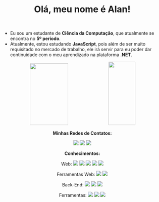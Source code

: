 
<div align="center">
    <h1>Olá, meu nome é Alan!</h1>
</div>

<br>

- Eu sou um estudante de **Ciência da Computação**, que atualmente se encontra no **5º período**.
- Atualmente, estou estudando **JavaScript**, pois além de ser muito requisitado no mercado de trabalho, ele irá servir para eu poder dar continuidade com o meu aprendizado na plataforma **.NET**.

<div align="center" style="margin: 0px;">
    <img src="https://github-readme-streak-stats.herokuapp.com/?user=Hoyasumii&theme=dark&hide_border=true" width="49%" height="195px">
    <img src="https://github-readme-stats.vercel.app/api/top-langs/?username=Hoyasumii&theme=dark&hide_border=true&include_all_commits=false&count_private=false&layout=compact" width="41%" height="200px">
</div>

<div align="center">

<strong> Minhas Redes de Contatos: </strong>
<br>

<a href="mailto:alanreisanjo@gmail.com"><img src="https://img.shields.io/badge/Gmail-%23E34F26.svg?style=flat&logo=gmail&logoColor=white"></a>
<a href="https://linkedin.com/in/AlanReisAnjos/"><img src="https://img.shields.io/badge/LinkedIn-%230077B5.svg?logo=linkedin&logoColor=white"></a>
<a href="https://instagram.com/_eu.alan"><img src="https://img.shields.io/badge/Instagram-%23E4405F.svg?logo=Instagram&logoColor=white"></a>
<br>

<strong>Conhecimentos:</strong>
<br>

Web: 
<img src="https://img.shields.io/badge/html5-%23E34F26.svg?style=flat&logo=html5&logoColor=white">
<img src="https://img.shields.io/badge/css3-%231572B6.svg?style=flat&logo=css3&logoColor=white">
<img src="https://img.shields.io/badge/javascript-%23323330.svg?style=flat&logo=javascript&logoColor=%23F7DF1E">
<img src="https://img.shields.io/badge/SASS-hotpink.svg?style=flat&logo=SASS&logoColor=white">
<img src="https://img.shields.io/badge/bootstrap-%23563D7C.svg?style=flat&logo=bootstrap&logoColor=white">

Ferramentas Web:
<img src="https://img.shields.io/badge/webpack-%238DD6F9.svg?style=flat&logo=webpack&logoColor=black">
<img src="https://img.shields.io/badge/Babel-F9DC3e?style=flat&logo=babel&logoColor=black">


Back-End:
<img src="https://img.shields.io/badge/c%23-%23239120.svg?style=flat&logo=c-sharp&logoColor=white">
<img src="https://img.shields.io/badge/.NET-5C2D91?style=flat&logo=.net&logoColor=white">
<img src="https://img.shields.io/badge/python-3670A0?style=flat&logo=python&logoColor=ffdd54">

Ferramentas:
<img src="https://img.shields.io/badge/GIT-white?style=flat&logo=git&logoColor=red">
<img src="https://img.shields.io/badge/sqlite-%2307405e.svg?style=flat&logo=sqlite&logoColor=white">
<img src="https://img.shields.io/badge/markdown-%23000000.svg?style=flat&logo=markdown&logoColor=white">

</div>
